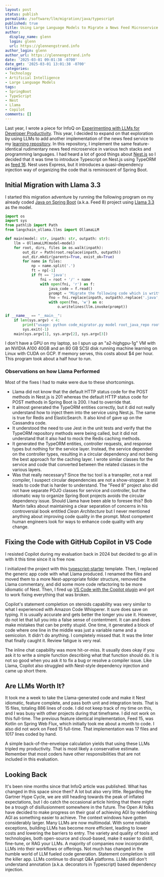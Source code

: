 ```yaml
---
layout: post
status: publish
permalink: /software/llm/migration/java/typescript
published: true
title: Using Large Language Models to Migrate a News Feed Microservice
author:
  display_name: glenn
  login: glenn
  url: https://glennengstrand.info
author_login: glenn
author_url: https://glennengstrand.info
date: '2025-03-01 09:01:38 -0700'
date_gmt: '2025-03-01 13:01:38 -0700'
categories:
- Technology
- Artificial Intelligence
- Large Language Models
tags:
- SpringBoot
- TypeScript
- Nest
- Llama
- Copilot
comments: []
---
```

<script async src="https://www.googletagmanager.com/gtag/js?id=G-JMTSMFHZKD"></script>
<script src="/assets/ga.js"></script>

Last year, I wrote a piece for InfoQ on [Experimenting with LLMs for Developer Productivity](https://www.infoq.com/articles/llm-productivity-experiment/). This year, I decided to expand on that exploration by using LLMs to add another implementation of the news feed service to my [learning repository](https://github.com/gengstrand/clojure-news-feed). In this repository, I implement the same feature-identical rudimentary news feed microservice in various tech stacks and programming languages. I had heard a lot of good things about [Nest.js](https://nestjs.com/) so I decided that it was time to introduce Typescript on Nest.js using TypeORM as [feed 16](https://github.com/gengstrand/clojure-news-feed/tree/master/server/feed16). Nest uses Express, but it introduces a quasi-dependency injection way of organizing the code that is reminiscent of Spring Boot.

## Initial Migration with Llama 3.3

I started this migration adventure by running the following program on my already coded [Java on Spring Boot](https://github.com/gengstrand/clojure-news-feed/tree/master/server/feed8) (a.k.a. Feed 8) project using [Llama 3.3](https://ollama.com/library/llama3.3) as the model.

```python
import os
import sys
from pathlib import Path
from langchain_ollama.llms import OllamaLLM

def main(model: str, inpath: str, outpath: str):
    llm = OllamaLLM(model=model)
    for root, dirs, files in os.walk(inpath):
        out_dir = Path(root.replace(inpath, outpath))
        out_dir.mkdir(parents=True, exist_ok=True)
        for name in files:
            np = name.split('.')
            ft = np[-1]
            if ft == 'java':
                fni = root + '/' + name
                with open(fni, 'r') as f:
                    java_code = f.read()
                    prompt = "Migrate the following code which is written in Java on Spring Boot with Spring Data to code that is written in Typescript on NestJS with TypeORM.\n\n" + java_code
                    fno = fni.replace(inpath, outpath).replace('.java', '.ts')
                    with open(fno, 'w') as o:
                        o.writelines(llm.invoke(prompt))

if __name__ == "__main__":
    if len(sys.argv) < 4:
        print("usage: python code_migrator.py model root_java_repo root_ts_repo")
        sys.exit(-1)
    main(sys.argv[1], sys.argv[2], sys.argv[3])
```

I don't have a GPU on my laptop, so I spun up an "a2-highgpu-1g" VM with an NVIDIA A100 40GB and an 80 GB SCSI disk running machine learning on Linux with CUDA on GCP. If memory serves, this costs about $4 per hour. This program took about a half hour to run.

### Observations on how Llama Performed

Most of the fixes I had to make were due to these shortcomings.

* Llama did not know that the default HTTP status code for the POST methods in Nest.js is 201 whereas the default HTTP status code for POST methods in Spring Boot is 200. I had to override that.
* It almost generated the TypeORM entities correctly, but it did not really understand how to inject them into the service using Nest.js. The same is true for Redis and ElasticSearch. It also kind of gave up on the Cassandra code.
* It understood the need to use Jest in the unit tests and verify that the TypeORM repository methods were being called, but it did not understand that it also had to mock the Redis caching methods. 
* It generated the TypeORM entities, controller requests, and response types but nothing for the service layer. Instead, the service depended on the controller types, resulting in a circular dependency and not being the best approach for the caching layer. I wrote similar classes for the service and code that converted between the related classes in the various layers. 
* Was that really necessary? Since the tsc tool is a transpiler, not a real compiler, I suspect circular dependencies are not a show-stopper. It still leads to code that is harder to understand. The "Feed 8" project also did not have separate POJO classes for service and controller, but the idiomatic way to organize Spring Boot projects avoids the circular dependency issue. Should Llama have been able to foresee this? Bob Martin talks about maintaining a clear separation of concerns in his controversial book entitled *Clean Architecture* but I never mentioned anything about improving code quality in the prompt. Most competent human engineers look for ways to enhance code quality with any change.

## Fixing the Code with GitHub Copilot in VS Code

I resisted Copilot during my evaluation back in 2024 but decided to go all in with it this time since it is free now.

I initialized the project with this [typescript-starter](https://github.com/nestjs/typescript-starter/tree/master) template. Then, I replaced the generic app code with what Llama produced. I renamed the files and moved them to a more Nest-appropriate folder structure, removed the Llama commentary, and did some more code refactoring to be more idiomatic of Nest. Then, I fired up [VS Code with the Copilot plugin](https://code.visualstudio.com/docs/copilot/overview) and got to work fixing everything that was broken.

Copilot's statement completion on steroids capability was very similar to what I experienced with Amazon Code Whisperer. It sure does save on typing. It is usually accurate and gets better the longer you use it. However, do not let that lull you into a false sense of contentment. It can and does make mistakes that can be pretty stupid. One time, it generated a block of code where one line in the middle was just a variable name and a semicolon. It didn't do anything. I completely missed that. It was the linter that finally caught it. Review fatigue is very real.

The inline chat capability was more hit-or-miss. It usually does okay if you ask it to write a simple function describing what that function should do. It is not so good when you ask it to fix a bug or resolve a compiler issue. Like Llama, Copilot also struggled with Nest-style dependency injection and came up short there.

## Are LLMs Worth It?

It took me a week to take the Llama-generated code and make it Nest idiomatic, feature complete, and pass both unit and integration tests. That is 15 files, totaling 886 lines of code. I did not keep track of my time on this, and I was busy with other projects during that timeframe. I did not work on this full-time. The previous feature identical implementation, Feed 15, was Kotlin on Spring Web Flux, which initially took me about a month to code. I also did not work on Feed 15 full-time. That implementation was 17 files and 1017 lines coded by hand.

A simple back-of-the-envelope calculation yields that using these LLMs tripled my productivity. That is most likely a conservative estimate. Remember that most coders have other responsibilities that are not included in this evaluation.

## Looking Back

It's been nine months since that InfoQ article was published. What has changed in this space since then? A lot but also very little. Regarding the Gartner Hype Cycle, we are still heading towards the peak of inflated expectations, but I do catch the occasional article hinting that there might be a trough of disillusionment somewhere in the future. The Open AI folks have decided to make progress on their goal of achieving AGI by redefining AGI as something easier to achieve. The context windows have gotten considerably larger. Many LLMs are now multimodal. With some notable exceptions, building LLMs has become more efficient, leading to lower costs and lowering the barriers to entry. The variety and quality of tools and technologies, both open-source and cloud-based, make it easier to distill, fine-tune, or RAG your LLMs. A majority of companies now incorporate LLMs into their workflows or offerings. Not much has changed in the humble world of LLM fueled code generation. Statement completion is still the killer app. LLMs continue to disrupt Q&A platforms. LLMs still don't understand annotation (a.k.a. decorators in Typescript) based dependency injection.